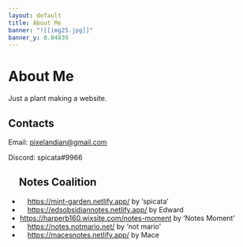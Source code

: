 ```yaml
---
layout: default
title: About Me
banner: "![[img25.jpg]]"
banner_y: 0.04839
---
```

# About Me
Just a plant making a website.
## Contacts
Email: pixelandian@gmail.com

Discord: spicata#9966
## <img src="https://mint-garden.netlify.app/assets/Notes-Coalition.png" style="width:0.8em;height:0.8em"> Notes Coalition
- <img src="https://mint-garden.netlify.app/assets/favicon.ico" style="width:0.8em;height:0.8em"> https://mint-garden.netlify.app/ by ‘spicata’
- <img src="https://edsobsidiannotes.netlify.app/assets/favicon.ico" style="width:0.8em;height:0.8em"> https://edsobsidiannotes.netlify.app/ by Edward
- https://harperb160.wixsite.com/notes-moment by ‘Notes Moment’
- <img src="https://notes.notmario.net/images/favicon.png" style="width:0.8em;height:0.8em"> https://notes.notmario.net/ by ‘not mario’
- <img src="https://macesnotes.netlify.app/favicon-32x32.png" style="width:0.8em;height:0.8em"> https://macesnotes.netlify.app/ by Mace